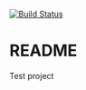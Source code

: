 [![Build Status](https://travis-ci.org/DmytroStepaniuk/shop_example.svg?branch=master)](https://travis-ci.org/DmytroStepaniuk/shop_example)

# README

Test project
